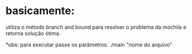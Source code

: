# basicamente:

utiliza o método branch and bound para resolver o problema da mochila e retorna solução ótima.

*obs: para executar passe os parâmetros: ./main "nome do arquivo"
